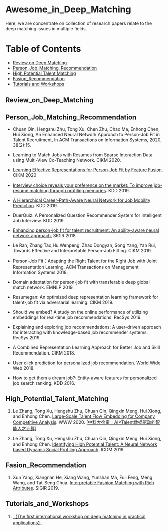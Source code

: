 # Awesome_in_Deep_Matching



Here, we are concentrate on collection of research papers relate to the deep matching issues in multiple fields.   


Table of Contents
=================


<!--   * [Datasets / Shared Tasks](#Datasets_Shared_Tasks) -->
  * [Review on Deep Matching](#Review_on_Deep_Matching)
  * [Person_Job_Matching_Recommendation](#Person_Job_Matching_Recommendation)
  * [High Potential Talent Matching](#High_Potential_Talent_Matching)
  * [Fasion_Recommendation](#Fasion_Recommendation)  
  * [Tutorials and Workshops](#Tutorials_and_Workshops)


<!-- ## Datasets_Shared_Tasks -->
## Review_on_Deep_Matching

## Person_Job_Matching_Recommendation
- Chuan Qin, Hengshu Zhu, Tong Xu, Chen Zhu, Chao Ma, Enhong Chen, Hui Xiong, An Enhanced Neural Network Approach to Person-Job Fit in Talent Recruitment, In ACM Transactions on Information Systems, 2020, 38(2):15.

- Learning to Match Jobs with Resumes from Sparse Interaction Data using Multi-View Co-Teaching Network. CIKM 2020.

- [Learning Effective Representations for Person-Job Fit by Feature Fusion](https://arxiv.org/pdf/2006.07017.pdf). CIKM 2020

- [Interview choice reveals your preference on the market: To improve job-resume matching through profiling memories](https://dl.acm.org/authorize?N688410). KDD 2019.

- [A Hierarchical Career-Path-Aware Neural Network for Job Mobility Prediction](https://dl.acm.org/authorize?N688320). KDD 2019.

- DuerQuiz: A Personalized Question Recommender System for Intelligent Job Interview. KDD 2019.

- [Enhancing person-job fit for talent recruitment: An ability-aware neural network approach.](http://staff.ustc.edu.cn/~tongxu/Papers/Chuan_SIGIR18.pdf) SIGIR 2018.

- Le Ran, Zhang Tao,Hu Wenpeng, Zhao Dongyan, Song Yang, Yan Rui, Towards Effective and Interpretable Person-Job Fitting. CIKM 2019.

- Person-Job Fit：Adapting the Right Talent for the Right Job with Joint Representation Learning. ACM Transactions on Management Information Systems 2018.

- Domain adaptation for person-job fit with transferable deep global match network. EMNLP 2019.

- Resumegan: An optimized deep representation learning framework for talent-job fit via adversarial learning. CIKM 2019.

- Should we embed? A study on the online performance of utilizing embeddings for real-time job recommendations. RecSys 2019.

- Explaining and exploring job recommendations: A user-driven approach for interacting with knowledge-based job recommender systems. RecSys 2019.

- A Combined Representation Learning Approach for Better Job and Skill Recommendation. CIKM 2018.

- User click prediction for personalized job recommendation. World Wide Web 2018.

- How to get them a dream job?: Entity-aware features for personalized job search ranking. KDD 2016.

## High_Potential_Talent_Matching
1. Le Zhang, Tong Xu, Hengshu Zhu, Chuan Qin, Qingxin Meng, Hui Xiong, and Enhong Chen. [Large-Scale Talent Flow Embedding for Company Competitive Analysis](http://staff.ustc.edu.cn/~tongxu/Papers/Le_WWW20.pdf). WWW 2020. [[中科大徐童：AI×Talent数据驱动的智能人才计算]](https://mp.weixin.qq.com/s/SZDgC_N2IfSzbXyOrS_7Gw) 


2. Le Zhang, Tong Xu, Hengshu Zhu, Chuan Qin, Qingxin Meng, Hui Xiong, and Enhong Chen. [Identifying High Potential Talent: A Neural Network based Dynamic Social Profiling Approach](http://staff.ustc.edu.cn/~tongxu/Papers/Yuyang_ICDM19.pdf). ICDM 2019.

## Fasion_Recommendation
1. Xun Yang, Xiangnan He, Xiang Wang, Yunshan Ma, Fuli Feng, Meng Wang, and Tat-Seng Chua. [Interpretable Fashion Matching with Rich Attributes](http://staff.ustc.edu.cn/~hexn/papers/sigir19-fashion.pdf). SIGIR 2019.


## Tutorials_and_Workshops
1. [【The first international workshop on deep matching in practical applications】](https://wsdm2019-dapa.github.io/)



